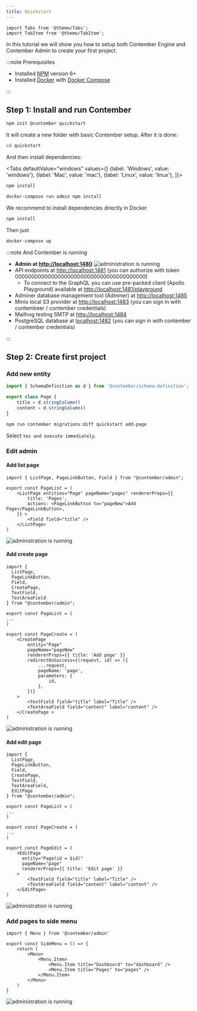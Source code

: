 ```yaml
---
title: Quickstart
---
```


```mdx-code-block
import Tabs from '@theme/Tabs';
import TabItem from '@theme/TabItem';
```

In this tutorial we will show you how to setup both Contember Engine and Contember Admin to create your first project.

:::note Prerequisites

- Installed [NPM](https://www.npmjs.com/) version 6+
- Installed [Docker](https://docs.docker.com/install/) with [Docker Compose](https://docs.docker.com/compose/install/)

:::

## Step 1: Install and run Contember

```bash
npm init @contember quickstart
```

It will create a new folder with basic Contember setup. After it is done:
```bash
cd quickstart
```
And then install dependencies:

<Tabs
defaultValue="windows"
values={[
    {label: 'Windows', value: 'windows'},
    {label: 'Mac', value: 'mac'},
    {label: 'Linux', value: 'linux'},
  ]}>
  <TabItem value="windows" label="Windows" default>

```bash
npm install
```
  </TabItem>
  <TabItem value="mac" label="Mac">

```bash
docker-compose run admin npm install
```
We recommend to install dependencies directly in Docker

  </TabItem>
  <TabItem value="linux" label="Linux">

```bash
npm install
```
  </TabItem>
</Tabs>

Then just
```bash
docker-compose up
```

:::note And Contember is running

- **Admin at [http://localhost:1480](http://localhost:1480)**
![administration is running](/assets/contember-admin-running.png)
- API endpoints at [http://localhost:1481](http://localhost:1481) (you can authorize with token 0000000000000000000000000000000000000000)
	- To connect to the GraphQL you can use pre-packed client (Apollo Playground) available at [http://localhost:1481/playground](http://localhost:1481/playground)
- Adminer database management tool (Adminer) at [http://localhost:1485](http://localhost:1485)
- Minio local S3 provider at [http://localhost:1483](http://localhost:1483) (you can sign in with contembeer / contember credentials)
- Mailhog testing SMTP at [http://localhost:1484](http://localhost:1484)
- PostgreSQL database at [localhost:1482](localhost:1482) (you can sign in with contember / contember credentials)

:::

## Step 2: Create first project

### Add new entity

```ts title="api/model/index.ts"
import { SchemaDefinition as d } from '@contember/schema-definition';

export class Page {
    title = d.stringColumn()
    content = d.stringColumn()
}
```

```bash
npm run contember migrations:diff quickstart add-page
```

Select `Yes and execute immediately`.

### Edit admin

#### Add list page

```tsx title="admin/pages/Pages.tsx"
import { ListPage, PageLinkButton, Field } from "@contember/admin";

export const PageList = (
    <ListPage entities="Page" pageName="pages" rendererProps={{
        title: 'Pages',
        actions: <PageLinkButton to="pageNew">Add Page</PageLinkButton>,
    }} >
        <Field field="title" />
    </ListPage>
)
```
![administration is running](/assets/contember-admin-list-page.png)

#### Add create page

```tsx title="admin/pages/Pages.tsx"
import {
  ListPage,
  PageLinkButton,
  Field,
  CreatePage,
  TextField,
  TextAreaField
} from "@contember/admin";

export const PageList = (
...
)

export const PageCreate = (
    <CreatePage
        entity="Page"
        pageName="pageNew"
        rendererProps={{ title: 'Add page' }}
        redirectOnSuccess={(request, id) => ({
            ...request,
            pageName: 'page',
            parameters: {
                id,
            },
        })}
    >
        <TextField field="title" label="Title" />
        <TextAreaField field="content" label="content" />
    </CreatePage >
)
```

![administration is running](/assets/contember-admin-create-page.png)

#### Add edit page

```tsx title="admin/pages/Pages.tsx"
import {
  ListPage,
  PageLinkButton,
  Field,
  CreatePage,
  TextField,
  TextAreaField,
  EditPage
} from "@contember/admin";

export const PageList = (
...
)

export const PageCreate = (
...
)

export const PageEdit = (
    <EditPage
      entity="Page(id = $id)"
      pageName="page"
      rendererProps={{ title: 'Edit page' }}
    >
        <TextField field="title" label="Title" />
        <TextAreaField field="content" label="content" />
    </EditPage>
)
```
![administration is running](/assets/contember-admin-edit-page.png)


### Add pages to side menu

```tsx title="admin/SideMenu.tsx"
import { Menu } from '@contember/admin'

export const SideMenu = () => {
	return (
		<Menu>
			<Menu.Item>
				<Menu.Item title="Dashboard" to="dashboard" />
				<Menu.Item title="Pages" to="pages" />
			</Menu.Item>
		</Menu>
	)
}

```
![administration is running](/assets/contember-admin-menu-pages.png)
